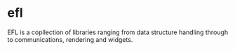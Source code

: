 efl
===

EFL is a copllection of libraries ranging from data structure handling through to communications, rendering and widgets.